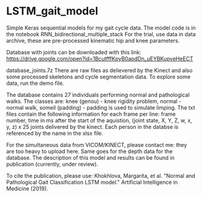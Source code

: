 # LSTM_gait_model
Simple Keras sequential models for my gait cycle data.
The model code is in the notebook RNN_bidirectional_multiple_stack
For the trial, use data in data archive, these are pre-processed kinematic hip and knee parameters.


Database with joints can be downloaded with this link:
https://drive.google.com/open?id=1BcutfffKpyB0apdDn_uEYBKupyeHeECT

database_joints.7z
There are raw files as delievered by the Kinect and also some processed skeletons and cycle segmentation data.
To explore some data, run the demo file.

The database contains 27 individuals performing normal and pathological walks. The classes are: knee (genou) - knee rigidity problem, normal - normal walk, someil (padding) - padding is used to simulate limping.
The txt files contain the following information for each frame per line:
frame number, time in ms after the start of the aquistion, (joint state, X, Y, Z, w, x, y, z) x 25 joints delivered by the kinect.
Each person in the databse is referenced by the name in the xlsx file.


For the simultaneous data from VICOM/KINECT, please contact me: they are too heavy to upload here.
Same goes for the depth data for the database.
The description of this model and results can be found in publication (currently, under review).


To cite the publication, please use:
Khokhlova, Margarita, et al. "Normal and Pathological Gait Classification LSTM model." Artificial Intelligence in Medicine (2019).
